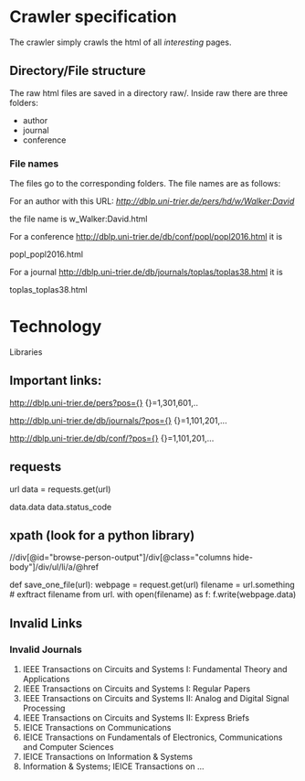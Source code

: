 # Crawler specification

The crawler simply crawls the html of all *interesting* pages.

## Directory/File structure

The raw html files are saved in a directory raw/. Inside raw there are three folders:

- author
- journal
- conference

### File names

The files go to the corresponding folders. The file names are as follows:

For an author with this URL: *http://dblp.uni-trier.de/pers/hd/w/Walker:David*

the file name is w_Walker:David.html

For a conference http://dblp.uni-trier.de/db/conf/popl/popl2016.html it is

popl_popl2016.html

For a journal http://dblp.uni-trier.de/db/journals/toplas/toplas38.html it is

toplas_toplas38.html


# Technology

Libraries

## Important links:

http://dblp.uni-trier.de/pers?pos={}
{}=1,301,601,..

http://dblp.uni-trier.de/db/journals/?pos={}
{}=1,101,201,...

http://dblp.uni-trier.de/db/conf/?pos={}
{}=1,101,201,...


## requests

url
data = requests.get(url)


data.data
data.status_code

## xpath (look for a python library)

//div[@id="browse-person-output"]/div[@class="columns hide-body"]/div/ul/li/a/@href


def save_one_file(url):
  webpage = request.get(url)
  filename = url.something # exftract filename from url.
  with open(filename) as f:
    f.write(webpage.data)

## Invalid Links

### Invalid Journals
1. IEEE Transactions on Circuits and Systems I: Fundamental Theory and Applications
2. IEEE Transactions on Circuits and Systems I: Regular Papers
3. IEEE Transactions on Circuits and Systems II: Analog and Digital Signal Processing
4. IEEE Transactions on Circuits and Systems II: Express Briefs
5. IEICE Transactions on Communications
6. IEICE Transactions on Fundamentals of Electronics, Communications and Computer Sciences
7. IEICE Transactions on Information & Systems
8. Information & Systems; IEICE Transactions on ...

